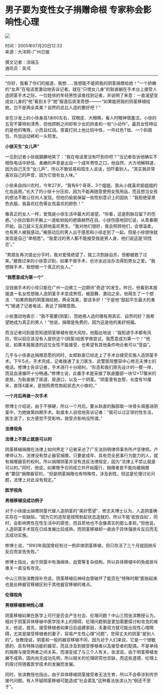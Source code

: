 # 男子要为变性女子捐赠命根 专家称会影响性心理

![](https://photocdn.sohu.com/20050720/Img226379234.jpg)

时间：2005年07月20日12:33  
来源：大洋网-广州日报  

撰文记者：涂端玉  
通讯员：吴鸿  

---

“你好，我看了你们的报道，我想……我想能不能把我的阴茎捐赠给她！”一个娇嫩的“女声”在电话里激动地告诉记者。就在“只恨女儿身”的耿直躺在手术台上接受人造阴茎手术之际，一位姓徐的年轻男性读者找到记者，并说明了来意：一直渴望变成女儿身的“他”看到关于“她”报道后突发奇想———“如果能把我的阴茎移植给她，岂不是两全其美？自然的总比人造的要好吧？”

坐在沙发上的小徐身高1米60左右，双眼皮、大眼睛，看人时眼神很羞涩。小徐的五官不算特别清秀，但他顾盼之间却有少女的娇柔和一些“小动作”。最具女性特征的是他的嘴唇，小而且红润。穿着打扮上他比较中性，一件红色T恤、一个斜肩包、外加运动裤和一头短发。

**小徐天生“女儿声”**

一见到记者小徐就腼腆地笑了：“我在电话里没有吓到你吧？”当记者告诉他确实不相信电话中娇怯、柔嫩的声音是出自一个成年男性之口，他自然、大方地解释道，因为自己天生“女儿声”，所以不敢轻易和陌生人说话，怕吓着别人。“其实我非常喜欢自己的声音，因为它很有女人味。”

小徐来自四川农村，今年27岁。“我有6个哥哥，3个姐姐，我从小就喜欢偷姐姐的化妆品用。”长大了的小徐十分压抑，因为不能再随意使用女孩用品，而且想当女孩的想法不敢让任何人发现。但他仍偷偷保留一些性别意识上的固执：“我拒绝穿黑色衣服，我喜欢红色等女孩喜欢的颜色！”

像真正的女人一样，爱情是小徐生活中最大的渴望。“你看，这是割脉后留下的伤疤。”小徐白皙的手腕上一道蚯蚓般的疤痕赫然在目。小徐伤感地回忆说，从青春期开始，自己就义无反顾地喜欢男生。“我对他们很好，我会照顾他们，会很温柔，也有男人被我感动。”被感动后的男人出于感恩和小徐走到了一起。但是小徐很快就发现是自己“单相思”。“我爱过的男人都不能接受我是男人身，他们说这是‘同性恋’。”

“男朋友再次提出分手时，我对爱情绝望了，我三次割脉自杀，但都被救了过来。”被救过来的小徐意识到，如果不做手术，也许永远没办法得到男女之爱。“我想做手术，我想做一个真正的女人。”

**“我愿意成为第一个”**

没钱做手术的小徐只能在广州一边做工一边期待“奇迹”的发生。昨日，他看到本报报道一名女性想做人造阴茎手术变成男性，被鼓舞、激动之余，他萌生了一个想法：“如果把我的阴茎捐给她，两全其美，那该多好！”于是他“鼓起平生最大的勇气”拨通了记者电话，表达了捐赠意图。

小徐激动地表示：“我不需要(阴茎)，而她用人造的哪有用真实、自然的好？我希望她成为真正的男人！”他说，捐赠是免费的，因为这是他的美好祝福。

而当记者问到是否知道阴茎移植有很大风险，他豁达地说：“我知道手术都有风险，但以前应该没有人提供这个(阴茎)给医学做尝试，我愿意成为第一个！”他说，如果本报报道的这位女性不能接受，也希望有其他条件吻合者可以“受益”。

几乎与小徐表达捐赠意愿的同时，女郎耿直已经走上了手术台接受实施人造阴茎手术。下午5点，手术完成，记者拨通了主刀医生、武警医院整容中心修志夫博士的电话。修博士告诉记者，手术进行十分顺利，“形态和我们原先设计的一模一样，而且血液循环十分畅通。”修博士说，此番手术是采摘了耿直腹部一块12×17厘米的皮肤，为耿直做了尿道、尿道口，以及一个阴茎。“阴茎里有血管，长度有10厘米，直径4厘米，是按照男性勃起状态大小做的。”

**一个月后再做一次手术**

修博士介绍说，由于不够硬，所以一个月后，要从耿直的胸部取一块骨头填塞进阴茎中，为她做第四期手术。耿直本人自信地告诉记者：“我可以过正常的性生活，医生说了，女方感觉不受影响，我受点影响没所谓。”

**法律视角**

**法律上不禁止就是可以的**

阴茎移植捐赠在法律上如何界定？记者采访了广东法则明律师事务所卢坚律师。卢律师认为，法律没有禁止器官捐赠，只要是成年、具有完全民事行为能力的人，就有捐赠器官的权利。所以捐赠阴茎并没有违反法律规定，因为“法律上不禁止就是可以的。”同时，他说，如果赠予合同成立并开始履行，捐赠者是不能向被捐赠者“要回”捐赠器官的。“但是阴茎捐赠也有特殊性，涉及到性，但这是伦理讨论问题，法律上对此没有规定。”

**医学视角**

**男根移植没成功例子**

对于小徐提出捐赠阴茎代替人造阴茎的“美好愿望”，修志夫博士认为，人造阴茎确实存在一些缺陷，“因为它的造型是按照勃起状态造就的，所以不能‘收放自如’，同时，会影响男性在性生活中的感觉，而且质地也不会像真实的那么柔软。”但他说，人造阴茎手术现在已经发展比较成熟，而阴茎移植却一直由于异体强排斥反应而无法成功实施。

修博士说，“1993年我国曾经有过一例异体阴茎移植，但只存活了三个月就因排斥反应而宣告失败。”

修博士指出，由于阴茎中有海绵体、血管等复杂结构，所以异体移植中的免疫排斥难关一直没有攻克。

中山三院张滨教授补充说，阴茎移植后神经血管破坏了能否在“特殊时期”膨胀起来也是此种器官移植区别于其他器官移植的难点。

**伦理视角**

**男根移植影响性心理**

阴茎移植如果在医学上可行是否会产生社会、伦理问题？中山三院张滨教授认为，相对于阴茎异体移植中医学技术上的障碍，伦理问题倒是更加需要探讨和攻克的难关。他说，首先，接受移植者如果日后组建家庭，夫妻双方就可能出现性心理障碍，尤其是接受移植者的妻子，容易产生性心理“问题”，觉得丈夫的阴茎“是别人的”。张教授说，阴茎和一般的器官移植不同，因为对于人们来说，它是一个很敏感的、具有特殊功能的器官，而且涉及到接受移植者以及接受者的配偶，不是单纯的捐赠与接受两者之间关系，而演变成了与三个人有关。张滨说，由于阴茎移植发展不成熟，国内尚无成功先例，所以相关的伦理研究也空缺，而这些道德、伦理上的探讨将随着医学技术的发展而发展。

同时，张滨教授也指出，由于异体移植阴茎接受者无法生育，所以不会牵涉到传宗接代问题。有人怀疑阴茎移植可能造成“社会紊乱”这种看法张滨认为“倒还不至于”。